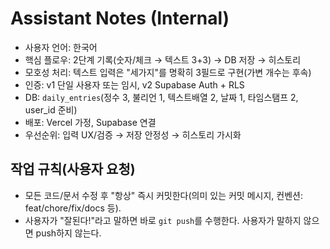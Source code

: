 # Assistant Notes (Internal)

- 사용자 언어: 한국어
- 핵심 플로우: 2단계 기록(숫자/체크 → 텍스트 3+3) → DB 저장 → 히스토리
- 모호성 처리: 텍스트 입력은 "세가지"를 명확히 3필드로 구현(가변 개수는 후속)
- 인증: v1 단일 사용자 또는 임시, v2 Supabase Auth + RLS
- DB: `daily_entries`(정수 3, 불리언 1, 텍스트배열 2, 날짜 1, 타임스탬프 2, user_id 준비)
- 배포: Vercel 가정, Supabase 연결
- 우선순위: 입력 UX/검증 → 저장 안정성 → 히스토리 가시화

## 작업 규칙(사용자 요청)
- 모든 코드/문서 수정 후 "항상" 즉시 커밋한다(의미 있는 커밋 메시지, 컨벤션: feat/chore/fix/docs 등).
- 사용자가 "잘된다!"라고 말하면 바로 `git push`를 수행한다. 사용자가 말하지 않으면 push하지 않는다.
